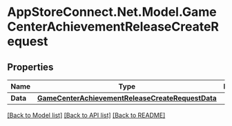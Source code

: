 # AppStoreConnect.Net.Model.GameCenterAchievementReleaseCreateRequest

## Properties

Name | Type | Description | Notes
------------ | ------------- | ------------- | -------------
**Data** | [**GameCenterAchievementReleaseCreateRequestData**](GameCenterAchievementReleaseCreateRequestData.md) |  | 

[[Back to Model list]](../README.md#documentation-for-models) [[Back to API list]](../README.md#documentation-for-api-endpoints) [[Back to README]](../README.md)

